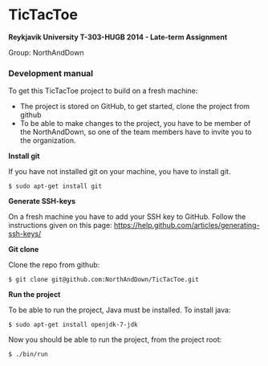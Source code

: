 # TicTacToe

**Reykjavik University
T-303-HUGB 2014 - Late-term Assignment**

Group: NorthAndDown

### Development manual

To get this TicTacToe project to build on a fresh machine:
- The project is stored on GitHub, to get started, clone the project from github
- To be able to make changes to the project, you have to be member of the NorthAndDown, so one of the team members have to invite you to the organization.

**Install git**

If you have not installed git on your machine, you have to install git.

    $ sudo apt-get install git
    
**Generate SSH-keys**

On a fresh machine you have to add your SSH key to GitHub. Follow the instructions given on this page: https://help.github.com/articles/generating-ssh-keys/

**Git clone**

Clone the repo from github:

    $ git clone git@github.com:NorthAndDown/TicTacToe.git

**Run the project**

To be able to run the project, Java must be installed. To install java:

    $ sudo apt-get install openjdk-7-jdk

Now you should be able to run the project, from the project root:

    $ ./bin/run
